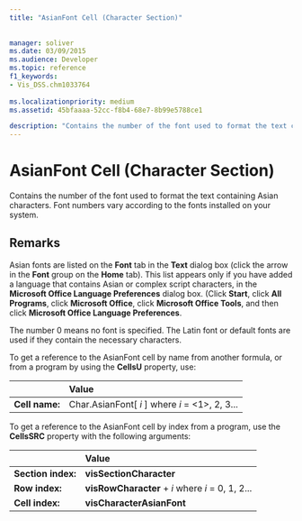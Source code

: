 ```yaml
---
title: "AsianFont Cell (Character Section)"
 
 
manager: soliver
ms.date: 03/09/2015
ms.audience: Developer
ms.topic: reference
f1_keywords:
- Vis_DSS.chm1033764
 
ms.localizationpriority: medium
ms.assetid: 45bfaaaa-52cc-f8b4-68e7-8b99e5788ce1

description: "Contains the number of the font used to format the text containing Asian characters. Font numbers vary according to the fonts installed on your system."
---
```


# AsianFont Cell (Character Section)

Contains the number of the font used to format the text containing Asian characters. Font numbers vary according to the fonts installed on your system. 
  
## Remarks

Asian fonts are listed on the **Font** tab in the **Text** dialog box (click the arrow in the **Font** group on the **Home** tab). This list appears only if you have added a language that contains Asian or complex script characters, in the **Microsoft Office Language Preferences** dialog box. (Click **Start**, click **All Programs**, click **Microsoft Office**, click **Microsoft Office Tools**, and then click **Microsoft Office Language Preferences**.
  
The number 0 means no font is specified. The Latin font or default fonts are used if they contain the necessary characters.
  
To get a reference to the AsianFont cell by name from another formula, or from a program by using the **CellsU** property, use: 
  
||Value |
|:-----|:-----|
|**Cell name:**  <br/> |Char.AsianFont[ *i*  ]           where  *i*  = <1>, 2, 3... |
   
To get a reference to the AsianFont cell by index from a program, use the **CellsSRC** property with the following arguments: 
  
||Value |
|:-----|:-----|
|**Section index:**  <br/> |**visSectionCharacter** <br/> |
|**Row index:**  <br/> |**visRowCharacter** +  *i*           where  *i*  = 0, 1, 2... |
|**Cell index:**  <br/> |**visCharacterAsianFont** <br/> |
   

